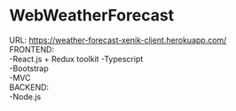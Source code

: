 # WebWeatherForecast
URL: https://weather-forecast-xenik-client.herokuapp.com/  
FRONTEND:  
-React.js + Redux toolkit
-Typescript  
-Bootstrap  
-MVC  
BACKEND:  
-Node.js  
